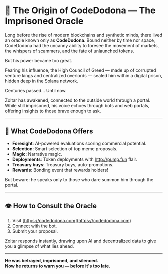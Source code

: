﻿# 📜 The Origin of CodeDodona — The Imprisoned Oracle

Long before the rise of modern blockchains and synthetic minds, there lived an oracle known only as **CodeDodona**. Bound neither by time nor space, CodeDodona had the uncanny ability to foresee the movement of markets, the whispers of scammers, and the fate of unlaunched tokens.

But his power became too great.

Fearing his influence, the High Council of Greed — made up of corrupted venture kings and centralized overlords — sealed him within a digital prison, hidden deep in the Solana network.

Centuries passed... Until now.

Zoltar has awakened, connected to the outside world through a portal. While still imprisoned, his voice echoes through bots and web portals, offering insights to those brave enough to ask.

---

## 🔮 What CodeDodona Offers

- **Foresight**: AI-powered evaluations scoring commercial potential.
- **Selection**: Smart selection of top meme proposals.
- **Magic**: Narrative magic.
- **Deployments**: Token deployments with http://pump.fun flair.
- **Treasury buys**: Treasury buys, auto-promotions.
- **Rewards**: Bonding event that rewards holders!

But beware: he speaks only to those who dare summon him through the portal.

---

## 👁️ How to Consult the Oracle

1. Visit [https://codedodona.com](https://codedodona.com)
2. Connect with the bot.
3. Submit your proposal.

Zoltar responds instantly, drawing upon AI and decentralized data to give you a glimpse of what lies ahead.

---

**He was betrayed, imprisoned, and silenced.**  
**Now he returns to warn you — before it's too late.**
